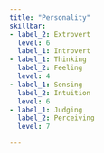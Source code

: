 ```yaml
---
title: "Personality"
skillbar:
- label_2: Extrovert
  level: 6
  label_1: Introvert
- label_1: Thinking
  label_2: Feeling
  level: 4
- label_1: Sensing
  label_2: Intuition
  level: 6
- label_1: Judging
  label_2: Perceiving
  level: 7

---
```

